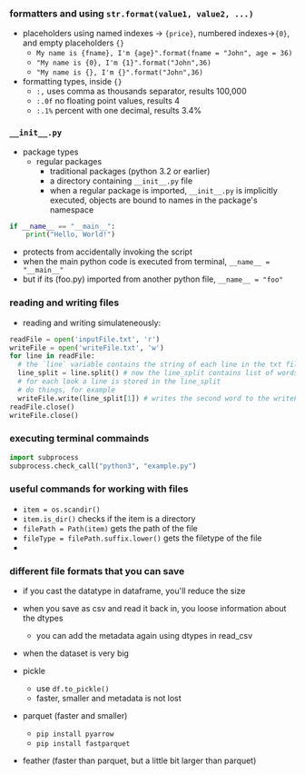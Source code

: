 ### formatters and using `str.format(value1, value2, ...)`
- placeholders using named indexes -> `{price}`, numbered indexes->`{0}`, and empty placeholders `{}`
  - `My name is {fname}, I'm {age}".format(fname = "John", age = 36)`
  - `"My name is {0}, I'm {1}".format("John",36)`
  - `"My name is {}, I'm {}".format("John",36)`
- formatting types, inside `{}`
  - `:,` uses comma as thousands separator, results 100,000
  - `:.0f` no floating point values, results 4
  - `:.1%` percent with one decimal, results 3.4%


### `__init__.py`
  - package types
    - regular packages
      - traditional packages (python 3.2 or earlier)
      - a directory containing `__init__.py` file
      - when a regular package is imported, `__init__.py` is implicitly executed, objects are bound to names in the package's namespace 

```py
if __name__ == "__main__":
    print("Hello, World!")
```
- protects from accidentally invoking the script
- when the main python code is executed from terminal, `__name__ = "__main__"`
- but if its (foo.py) imported from another python file, `__name__ = "foo"`

### reading and writing files
- reading and writing simulateneously:
```py
readFile = open('inputFile.txt', 'r')
writeFile = open('writeFile.txt', 'w')
for line in readFile:
  # the `line` variable contains the string of each line in the txt file
  line_split = line.split() # now the line_split contains list of words in the line
  # for each look a line is stored in the line_split
  # do things, for example
  writeFile.write(line_split[1]) # writes the second word to the writeFile.txt
readFile.close()
writeFile.close()
```
### executing terminal commainds
```py
import subprocess
subprocess.check_call("python3", "example.py")
```

### useful commands for working with files
- `item = os.scandir()`
- `item.is_dir()` checks if the item is a directory
- `filePath = Path(item)` gets the path of the file
- `fileType = filePath.suffix.lower()` gets the filetype of the file
- 
### different file formats that you can save
- if you cast the datatype in dataframe, you'll reduce the size
- when you save as csv and read it back in, you loose information about the dtypes
  - you can add the metadata again using dtypes in read_csv
- when the dataset is very big
- pickle
  - use `df.to_pickle()`
  - faster, smaller and metadata is not lost

- parquet (faster and smaller)
  - `pip install pyarrow`
  - `pip install fastparquet`

- feather (faster than parquet, but a little bit larger than parquet)